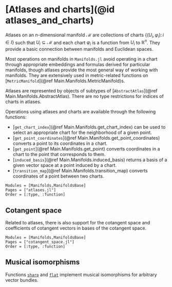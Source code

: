 # [Atlases and charts](@id atlases_and_charts)

Atlases on an $n$-dimensional manifold $\mathcal M$ are collections of charts $\{(U_i, \varphi_i) \colon i \in I\}$ such that $U_i \subseteq \mathcal M$ and each chart $\varphi_i$ is a function from $U_i$ to $\mathbb{R}^n$.
They provide a basic connection between manifolds and Euclidean spaces.

Most operations on manifolds in `Manifolds.jl` avoid operating in a chart through appropriate embeddings and formulas derived for particular manifolds, though atlases provide the most general way of working with manifolds.
They are extensively used in metric-related functions on [`MetricManifold`](@ref Main.Manifolds.MetricManifold)s.

Atlases are represented by objects of subtypes of [`AbstractAtlas`](@ref Main.Manifolds.AbstractAtlas).
There are no type restrictions for indices of charts in atlases.

Operations using atlases and charts are available through the following functions:

* [`get_chart_index`](@ref Main.Manifolds.get_chart_index) can be used to select an appropriate chart for the neighborhood of a given point.
* [`get_point_coordinates`](@ref Main.Manifolds.get_point_coordinates) converts a point to its coordinates in a chart.
* [`get_point`](@ref Main.Manifolds.get_point) converts coordinates in a chart to the point that corresponds to them.
* [`induced_basis`](@ref Main.Manifolds.induced_basis) returns a basis of a given vector space at a point induced by a chart.
* [`transition_map`](@ref Main.Manifolds.transition_map) converts coordinates of a point between two charts.

```@autodocs
Modules = [Manifolds,ManifoldsBase]
Pages = ["atlases.jl"]
Order = [:type, :function]
```

## Cotangent space

Related to atlases, there is also support for the cotangent space and coefficients of
cotangent vectors in bases of the cotangent space.

```@autodocs
Modules = [Manifolds,ManifoldsBase]
Pages = ["cotangent_space.jl"]
Order = [:type, :function]
```

## Musical isomorphisms

Functions [`sharp`](@ref) and [`flat`](@ref) implement musical isomorphisms for arbitrary vector bundles.
